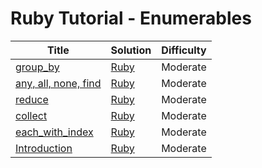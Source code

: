 # Ruby Tutorial - Enumerables

| Title | Solution | Difficulty |
| ----- | -------- | ---------- |
| [group_by](https://www.hackerrank.com/challenges/ruby-enumerable-group-by) | [Ruby](./group_by/main.rb) | Moderate |
| [any, all, none, find](https://www.hackerrank.com/challenges/ruby-enumerable-any-all-none-find) | [Ruby](./any,%20all,%20,none,%20find/main.rb) | Moderate |
| [reduce](https://www.hackerrank.com/challenges/ruby-enumerable-reduce) | [Ruby](./reduce/main.rb) | Moderate |
| [collect](https://www.hackerrank.com/challenges/ruby-enumerable-collect) | [Ruby](./collect/main.rb) | Moderate |
| [each_with_index](https://www.hackerrank.com/challenges/ruby-enumerable-each-with-index) | [Ruby](./each_with_index/main.rb) | Moderate |
| [Introduction](https://www.hackerrank.com/challenges/ruby-enumerable-introduction) | [Ruby](./Introduction/main.rb) | Moderate |

